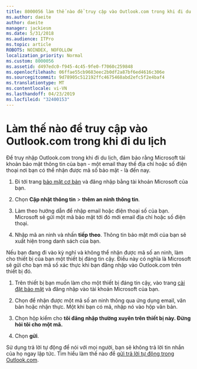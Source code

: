 ```yaml
---
title: 8000056 làm thế nào để truy cập vào Outlook.com trong khi đi du lịch
ms.author: daeite
author: daeite
manager: jackiesm
ms.date: 5/31/2018
ms.audience: ITPro
ms.topic: article
ROBOTS: NOINDEX, NOFOLLOW
localization_priority: Normal
ms.custom: 8000056
ms.assetid: d497edc0-f945-4c45-9fe0-f7060c259848
ms.openlocfilehash: 06ffae55cb9683eec2b0df2a87bf6ed4616c306e
ms.sourcegitcommit: 9d78905c512192ffc4675468abd2efc5f2e4baf4
ms.translationtype: MT
ms.contentlocale: vi-VN
ms.lasthandoff: 04/23/2019
ms.locfileid: "32400153"
---
```

# <a name="how-to-access-outlookcom-while-traveling"></a>Làm thế nào để truy cập vào Outlook.com trong khi đi du lịch

Để truy nhập Outlook.com trong khi đi du lịch, đảm bảo rằng Microsoft tài khoản bảo mật thông tin của bạn - một email thay thế địa chỉ hoặc số điện thoại nơi bạn có thể nhận được mã số bảo mật - là đến nay.
  
1. Đi tới trang [bảo mật cơ bản](https://go.microsoft.com/fwlink/p/?linkid=842325) và đăng nhập bằng tài khoản Microsoft của bạn. 
    
2. Chọn **Cập nhật thông tin** \> **thêm an ninh thông tin**. 
    
3. Làm theo hướng dẫn để nhập email hoặc điện thoại số của bạn. Microsoft sẽ gửi một mã bảo mật tới đó mới email địa chỉ hoặc số điện thoại.
    
4. Nhập mã an ninh và nhấn **tiếp theo**. Thông tin bảo mật mới của bạn sẽ xuất hiện trong danh sách của bạn. 
    
Nếu bạn đang đi vào kỳ nghỉ và không thể nhận được mã số an ninh, làm cho thiết bị của bạn một thiết bị đáng tin cậy. Điều này có nghĩa là Microsoft sẽ gửi cho bạn mã số xác thực khi bạn đăng nhập vào Outlook.com trên thiết bị đó.
  
1. Trên thiết bị bạn muốn làm cho một thiết bị đáng tin cậy, vào trang [cài đặt bảo mật](https://go.microsoft.com/fwlink/p/?linkid=2002000&amp;clcid=0x409) và đăng nhập vào tài khoản Microsoft của bạn. 
    
2. Chọn để nhận được một mã số an ninh thông qua ứng dụng email, văn bản hoặc nhận thực. Một khi bạn có mã, nhập nó vào hộp văn bản.
    
3. Chọn hộp kiểm cho **tôi đăng nhập thường xuyên trên thiết bị này. Đừng hỏi tôi cho một mã.**
    
4. Chọn **gửi**. 
    
Sử dụng trả lời tự động để nói với mọi người, bạn sẽ không trả lời tin nhắn của họ ngay lập tức. Tìm hiểu làm thế nào để [gửi trả lời tự động trong Outlook.com](https://go.microsoft.com/fwlink/p/?linkid=2002100&amp;clcid=0x409).
  

